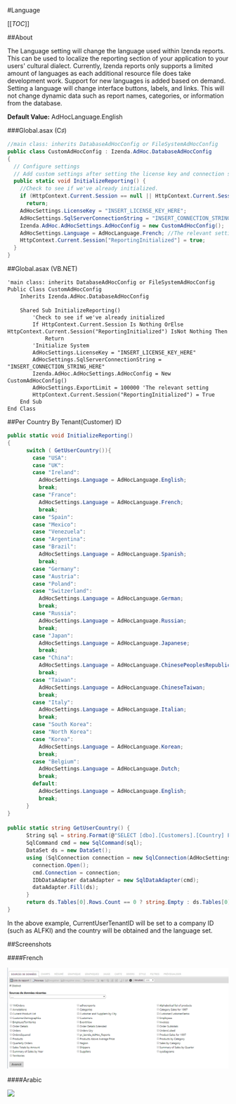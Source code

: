 #Language

[[_TOC_]]

##About

The Language setting will change the language used within Izenda reports. This can be used to localize the reporting section of your application to your users' cultural dialect. Currently, Izenda reports only supports a limited amount of languages as each additional resource file does take development work. Support for new languages is added based on demand. Setting a language will change interface buttons, labels, and links. This will not change dynamic data such as report names, categories, or information from the database.

**Default Value:** AdHocLanguage.English

###Global.asax (C♯)

``` csharp
//main class: inherits DatabaseAdHocConfig or FileSystemAdHocConfig
public class CustomAdHocConfig : Izenda.AdHoc.DatabaseAdHocConfig
{
  // Configure settings
  // Add custom settings after setting the license key and connection string by overriding the ConfigureSettings() method
  public static void InitializeReporting() {
    //Check to see if we've already initialized.
    if (HttpContext.Current.Session == null || HttpContext.Current.Session["ReportingInitialized"] != null)
      return;
    AdHocSettings.LicenseKey = "INSERT_LICENSE_KEY_HERE";
    AdHocSettings.SqlServerConnectionString = "INSERT_CONNECTION_STRING_HERE";
    Izenda.AdHoc.AdHocSettings.AdHocConfig = new CustomAdHocConfig();
    AdHocSettings.Language = AdHocLanguage.French; //The relevant setting
    HttpContext.Current.Session["ReportingInitialized"] = true;
  }
}
```

##Global.asax (VB.NET)

```visualbasic
'main class: inherits DatabaseAdHocConfig or FileSystemAdHocConfig
Public Class CustomAdHocConfig
    Inherits Izenda.AdHoc.DatabaseAdHocConfig

    Shared Sub InitializeReporting()
        'Check to see if we've already initialized
        If HttpContext.Current.Session Is Nothing OrElse HttpContext.Current.Session("ReportingInitialized") IsNot Nothing Then
            Return
        'Initialize System
        AdHocSettings.LicenseKey = "INSERT_LICENSE_KEY_HERE"
        AdHocSettings.SqlServerConnectionString = "INSERT_CONNECTION_STRING_HERE"
        Izenda.AdHoc.AdHocSettings.AdHocConfig = New CustomAdHocConfig()
        AdHocSettings.ExportLimit = 100000 'The relevant setting
        HttpContext.Current.Session("ReportingInitialized") = True
    End Sub
End Class
```

##Per Country By Tenant(Customer) ID

```csharp
public static void InitializeReporting()
{
      switch ( GetUserCountry()){
        case "USA":
        case "UK":
        case "Ireland":
          AdHocSettings.Language = AdHocLanguage.English;
          break;
        case "France":
          AdHocSettings.Language = AdHocLanguage.French;
          break;
        case "Spain":
        case "Mexico":
        case "Venezuela":
        case "Argentina":
        case "Brazil":
          AdHocSettings.Language = AdHocLanguage.Spanish;
          break;
        case "Germany":
        case "Austria":
        case "Poland":
        case "Switzerland":
          AdHocSettings.Language = AdHocLanguage.German;
          break;
        case "Russia":
          AdHocSettings.Language = AdHocLanguage.Russian;
          break;
        case "Japan":
          AdHocSettings.Language = AdHocLanguage.Japanese;
          break;
        case "China":
          AdHocSettings.Language = AdHocLanguage.ChinesePeoplesRepublicofChina;
          break;
        case "Taiwan":
          AdHocSettings.Language = AdHocLanguage.ChineseTaiwan;
          break;
        case "Italy":
          AdHocSettings.Language = AdHocLanguage.Italian;
          break;
        case "South Korea":
        case "North Korea":
        case "Korea":
          AdHocSettings.Language = AdHocLanguage.Korean;
          break;
        case "Belgium":
          AdHocSettings.Language = AdHocLanguage.Dutch;
          break;
        default:
          AdHocSettings.Language = AdHocLanguage.English;
          break;
      }
}

public static string GetUserCountry() {
      String sql = string.Format(@"SELECT [dbo].[Customers].[Country] FROM [dbo].[Customers] WHERE [dbo].[Customers].[CustomerID] = '{0}'", AdHocSettings.CurrentUserTenantId);
      SqlCommand cmd = new SqlCommand(sql);
      DataSet ds = new DataSet();
      using (SqlConnection connection = new SqlConnection(AdHocSettings.SqlServerConnectionString)) {
        connection.Open();
        cmd.Connection = connection;
        IDbDataAdapter dataAdapter = new SqlDataAdapter(cmd);
        dataAdapter.Fill(ds);
      }
      return ds.Tables[0].Rows.Count == 0 ? string.Empty : ds.Tables[0].Rows[0][0].ToString();
}
```

In the above example, CurrentUserTenantID will be set to a company ID (such as ALFKI) and the country will be obtained and the language set.

##Screenshots

####French

![](/API/CodeSamples/Language/adhoclanguage_french.png)

####Arabic

![](http://wiki.izenda.us/Localization/resources_rtl_1.png)